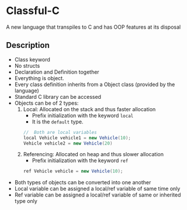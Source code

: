 Classful-C
===

A new language that transpiles to C and has OOP features at its disposal

## Description
- Class keyword
- No structs
- Declaration and Definition together
- Everything is object.
- Every class definition inherits from a Object class (provided by the language)
- Standard C library can be accessed
- Objects can be of 2 types:
	1. Local: Allocated on the stack and thus faster allocation
		- Prefix initialization with the keyword `local`
		- It is the `default` type.
		```java
		//	Both are local variables
		local Vehicle vehicle1 = new Vehicle(10);
		Vehicle vehicle2 = new Vehicle(20)
		```
	2. Referencing: Allocated on heap and thus slower allocation
		- Prefix initialization with the keyword `ref`
		```java
		ref Vehicle vehicle = new Vehicle(10);
		```
- Both types of objects can be converted into one another
- Local variable can be assigned a local/ref variable of same time only
- Ref variable can be assigned a local/ref variable of same or inherited type only